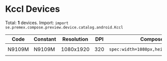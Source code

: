# Kccl Devices

Total: **1** devices. Import: `import se.premex.compose.preview.device.catalog.android.Kccl`

| Code | Constant | Resolution | DPI | Compose Spec | Preview Usage |
|------|----------|------------|-----|-------------|---------------|
| N9109M | N9109M | 1080x1920 | 320 | `spec:width=1080px,height=1920px,dpi=320` | `@Preview(device = Kccl.N9109M)` |

<!-- Generated automatically. Do not edit manually. -->

